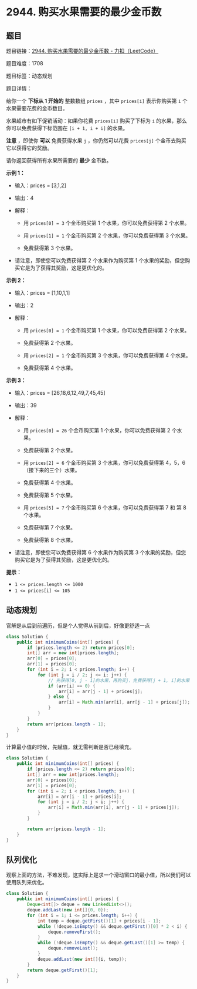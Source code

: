 # 2944. 购买水果需要的最少金币数

## 题目

题目链接：[2944. 购买水果需要的最少金币数 - 力扣（LeetCode）](https://leetcode.cn/problems/minimum-number-of-coins-for-fruits/description/)

题目难度：1708

题目标签：动态规划

题目详情：

给你一个 **下标从 1 开始的** 整数数组 `prices` ，其中 `prices[i]` 表示你购买第 `i` 个水果需要花费的金币数目。

水果超市有如下促销活动：如果你花费 `prices[i]` 购买了下标为 `i` 的水果，那么你可以免费获得下标范围在 `[i + 1, i + i]` 的水果。

**注意** ，即使你 **可以** 免费获得水果 `j` ，你仍然可以花费 `prices[j]` 个金币去购买它以获得它的奖励。

请你返回获得所有水果所需要的 **最少** 金币数。

**示例 1：**

- 输入：prices = [3,1,2]

- 输出：4

- 解释：

  - 用 `prices[0] = 3` 个金币购买第 1 个水果，你可以免费获得第 2 个水果。

  - 用 `prices[1] = 1` 个金币购买第 2 个水果，你可以免费获得第 3 个水果。

  - 免费获得第 3 个水果。

- 请注意，即使您可以免费获得第 2 个水果作为购买第 1 个水果的奖励，但您购买它是为了获得其奖励，这是更优化的。

**示例 2：**

- 输入：prices = [1,10,1,1]

- 输出：2

- 解释：

  - 用 `prices[0] = 1` 个金币购买第 1 个水果，你可以免费获得第 2 个水果。

  - 免费获得第 2 个水果。

  - 用 `prices[2] = 1` 个金币购买第 3 个水果，你可以免费获得第 4 个水果。

  - 免费获得第 4 个水果。

**示例 3：**

- 输入：prices = [26,18,6,12,49,7,45,45]

- 输出：39

- 解释：

  - 用 `prices[0] = 26` 个金币购买第 1 个水果，你可以免费获得第 2 个水果。

  - 免费获得第 2 个水果。

  - 用 `prices[2] = 6` 个金币购买第 3 个水果，你可以免费获得第 4，5，6（接下来的三个）水果。

  - 免费获得第 4 个水果。

  - 免费获得第 5 个水果。

  - 用 `prices[5] = 7` 个金币购买第 6 个水果，你可以免费获得第 7 和 第 8 个水果。

  - 免费获得第 7 个水果。

  - 免费获得第 8 个水果。

- 请注意，即使您可以免费获得第 6 个水果作为购买第 3 个水果的奖励，但您购买它是为了获得其奖励，这是更优化的。

**提示：**

- `1 <= prices.length <= 1000`
- `1 <= prices[i] <= 105`



## 动态规划

官解是从后到前遍历，但是个人觉得从前到后，好像更舒适一点

``` java
class Solution {
    public int minimumCoins(int[] prices) {
        if (prices.length <= 2) return prices[0];
        int[] arr = new int[prices.length];
        arr[0] = prices[0];
        arr[1] = prices[0];
        for (int i = 2; i < prices.length; i++) {
            for (int j = i / 2; j <= i; j++) {
                // 先获得[0, j - 1]的水果，再购买j，免费获得[j + 1, i]的水果
                if (arr[i] == 0) {
                    arr[i] = arr[j - 1] + prices[j];
                } else {
                    arr[i] = Math.min(arr[i], arr[j - 1] + prices[j]);
                }
            }
        }
        return arr[prices.length - 1];
    }
}
```



计算最小值的时候，先赋值，就无需判断是否已经填充。

``` java
class Solution {
    public int minimumCoins(int[] prices) {
        if (prices.length <= 2) return prices[0];
        int[] arr = new int[prices.length];
        arr[0] = prices[0];
        arr[1] = prices[0];
        for (int i = 2; i < prices.length; i++) {
            arr[i] = arr[i - 1] + prices[i];
            for (int j = i / 2; j < i; j++) {
                arr[i] = Math.min(arr[i], arr[j - 1] + prices[j]);
            }
        }

        return arr[prices.length - 1];
    }
}
```



## 队列优化

观察上面的方法，不难发现，这实际上是求一个滑动窗口的最小值，所以我们可以使用队列来优化。

``` java
class Solution {
    public int minimumCoins(int[] prices) {
        Deque<int[]> deque = new LinkedList<>();
        deque.addLast(new int[]{0, 0});
        for (int i = 1; i <= prices.length; i++) {
            int temp = deque.getFirst()[1] + prices[i - 1];
            while (!deque.isEmpty() && deque.getFirst()[0] * 2 < i) {
                deque.removeFirst();
            }
            while (!deque.isEmpty() && deque.getLast()[1] >= temp) {
                deque.removeLast();
            }
            deque.addLast(new int[]{i, temp});
        }
        return deque.getFirst()[1];
    }
}
```

